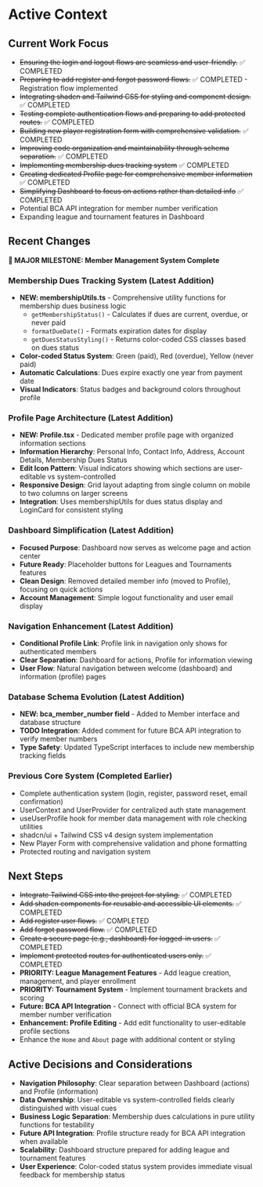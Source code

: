 # Active Context

## Current Work Focus

- ~~Ensuring the login and logout flows are seamless and user-friendly.~~ ✅ COMPLETED
- ~~Preparing to add register and forgot password flows.~~ ✅ COMPLETED - Registration flow implemented
- ~~Integrating shadcn and Tailwind CSS for styling and component design.~~ ✅ COMPLETED
- ~~Testing complete authentication flows and preparing to add protected routes.~~ ✅ COMPLETED
- ~~Building new player registration form with comprehensive validation.~~ ✅ COMPLETED
- ~~Improving code organization and maintainability through schema separation.~~ ✅ COMPLETED
- ~~Implementing membership dues tracking system~~ ✅ COMPLETED
- ~~Creating dedicated Profile page for comprehensive member information~~ ✅ COMPLETED
- ~~Simplifying Dashboard to focus on actions rather than detailed info~~ ✅ COMPLETED
- Potential BCA API integration for member number verification
- Expanding league and tournament features in Dashboard

## Recent Changes

**🎯 MAJOR MILESTONE: Member Management System Complete**

### **Membership Dues Tracking System** (Latest Addition)
- **NEW: membershipUtils.ts** - Comprehensive utility functions for membership dues business logic
  - `getMembershipStatus()` - Calculates if dues are current, overdue, or never paid
  - `formatDueDate()` - Formats expiration dates for display
  - `getDuesStatusStyling()` - Returns color-coded CSS classes based on dues status
- **Color-coded Status System**: Green (paid), Red (overdue), Yellow (never paid)
- **Automatic Calculations**: Dues expire exactly one year from payment date
- **Visual Indicators**: Status badges and background colors throughout profile

### **Profile Page Architecture** (Latest Addition)
- **NEW: Profile.tsx** - Dedicated member profile page with organized information sections
- **Information Hierarchy**: Personal Info, Contact Info, Address, Account Details, Membership Dues Status
- **Edit Icon Pattern**: Visual indicators showing which sections are user-editable vs system-controlled
- **Responsive Design**: Grid layout adapting from single column on mobile to two columns on larger screens
- **Integration**: Uses membershipUtils for dues status display and LoginCard for consistent styling

### **Dashboard Simplification** (Latest Addition)
- **Focused Purpose**: Dashboard now serves as welcome page and action center
- **Future Ready**: Placeholder buttons for Leagues and Tournaments features
- **Clean Design**: Removed detailed member info (moved to Profile), focusing on quick actions
- **Account Management**: Simple logout functionality and user email display

### **Navigation Enhancement** (Latest Addition)
- **Conditional Profile Link**: Profile link in navigation only shows for authenticated members
- **Clear Separation**: Dashboard for actions, Profile for information viewing
- **User Flow**: Natural navigation between welcome (dashboard) and information (profile) pages

### **Database Schema Evolution** (Latest Addition)
- **NEW: bca_member_number field** - Added to Member interface and database structure
- **TODO Integration**: Added comment for future BCA API integration to verify member numbers
- **Type Safety**: Updated TypeScript interfaces to include new membership tracking fields

### **Previous Core System** (Completed Earlier)
- Complete authentication system (login, register, password reset, email confirmation)
- UserContext and UserProvider for centralized auth state management
- useUserProfile hook for member data management with role checking utilities
- shadcn/ui + Tailwind CSS v4 design system implementation
- New Player Form with comprehensive validation and phone formatting
- Protected routing and navigation system

## Next Steps

- ~~Integrate Tailwind CSS into the project for styling.~~ ✅ COMPLETED
- ~~Add shadcn components for reusable and accessible UI elements.~~ ✅ COMPLETED
- ~~Add register user flows.~~ ✅ COMPLETED
- ~~Add forgot password flow.~~ ✅ COMPLETED
- ~~Create a secure page (e.g., dashboard) for logged-in users.~~ ✅ COMPLETED
- ~~Implement protected routes for authenticated users only.~~ ✅ COMPLETED
- **PRIORITY: League Management Features** - Add league creation, management, and player enrollment
- **PRIORITY: Tournament System** - Implement tournament brackets and scoring
- **Future: BCA API Integration** - Connect with official BCA system for member number verification
- **Enhancement: Profile Editing** - Add edit functionality to user-editable profile sections
- Enhance the `Home` and `About` page with additional content or styling

## Active Decisions and Considerations

- **Navigation Philosophy**: Clear separation between Dashboard (actions) and Profile (information)
- **Data Ownership**: User-editable vs system-controlled fields clearly distinguished with visual cues
- **Business Logic Separation**: Membership dues calculations in pure utility functions for testability
- **Future API Integration**: Profile structure ready for BCA API integration when available
- **Scalability**: Dashboard structure prepared for adding league and tournament features
- **User Experience**: Color-coded status system provides immediate visual feedback for membership status
